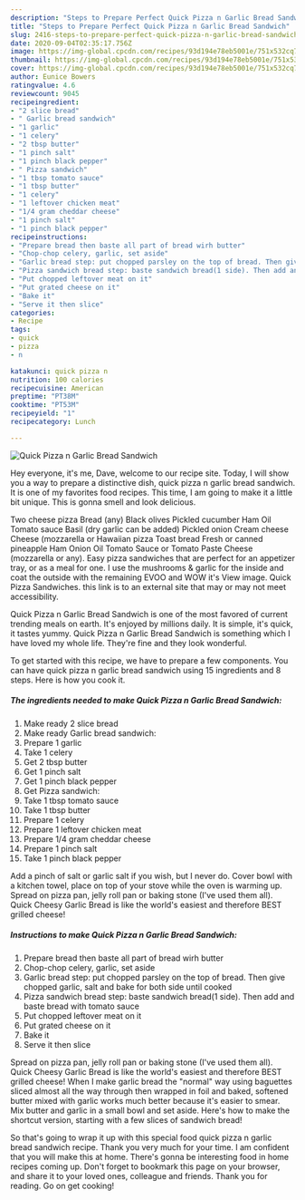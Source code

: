 ```yaml
---
description: "Steps to Prepare Perfect Quick Pizza n Garlic Bread Sandwich"
title: "Steps to Prepare Perfect Quick Pizza n Garlic Bread Sandwich"
slug: 2416-steps-to-prepare-perfect-quick-pizza-n-garlic-bread-sandwich
date: 2020-09-04T02:35:17.756Z
image: https://img-global.cpcdn.com/recipes/93d194e78eb5001e/751x532cq70/quick-pizza-n-garlic-bread-sandwich-recipe-main-photo.jpg
thumbnail: https://img-global.cpcdn.com/recipes/93d194e78eb5001e/751x532cq70/quick-pizza-n-garlic-bread-sandwich-recipe-main-photo.jpg
cover: https://img-global.cpcdn.com/recipes/93d194e78eb5001e/751x532cq70/quick-pizza-n-garlic-bread-sandwich-recipe-main-photo.jpg
author: Eunice Bowers
ratingvalue: 4.6
reviewcount: 9045
recipeingredient:
- "2 slice bread"
- " Garlic bread sandwich"
- "1 garlic"
- "1 celery"
- "2 tbsp butter"
- "1 pinch salt"
- "1 pinch black pepper"
- " Pizza sandwich"
- "1 tbsp tomato sauce"
- "1 tbsp butter"
- "1 celery"
- "1 leftover chicken meat"
- "1/4 gram cheddar cheese"
- "1 pinch salt"
- "1 pinch black pepper"
recipeinstructions:
- "Prepare bread then baste all part of bread wirh butter"
- "Chop-chop celery, garlic, set aside"
- "Garlic bread step: put chopped parsley on the top of bread. Then give chopped garlic, salt and bake for both side until cooked"
- "Pizza sandwich bread step: baste sandwich bread(1 side). Then add and baste bread with tomato sauce"
- "Put chopped leftover meat on it"
- "Put grated cheese on it"
- "Bake it"
- "Serve it then slice"
categories:
- Recipe
tags:
- quick
- pizza
- n

katakunci: quick pizza n 
nutrition: 100 calories
recipecuisine: American
preptime: "PT38M"
cooktime: "PT53M"
recipeyield: "1"
recipecategory: Lunch

---
```



![Quick Pizza n Garlic Bread Sandwich](https://img-global.cpcdn.com/recipes/93d194e78eb5001e/751x532cq70/quick-pizza-n-garlic-bread-sandwich-recipe-main-photo.jpg)

Hey everyone, it's me, Dave, welcome to our recipe site. Today, I will show you a way to prepare a distinctive dish, quick pizza n garlic bread sandwich. It is one of my favorites food recipes. This time, I am going to make it a little bit unique. This is gonna smell and look delicious.

Two cheese pizza Bread (any) Black olives Pickled cucumber Ham Oil Tomato sauce Basil (dry garlic can be added) Pickled onion Cream cheese Cheese (mozzarella or Hawaiian pizza Toast bread Fresh or canned pineapple Ham Onion Oil Tomato Sauce or Tomato Paste Cheese (mozzarella or any). Easy pizza sandwiches that are perfect for an appetizer tray, or as a meal for one. I use the mushrooms &amp; garlic for the inside and coat the outside with the remaining EVOO and WOW it&#39;s View image. Quick Pizza Sandwiches. this link is to an external site that may or may not meet accessibility.

Quick Pizza n Garlic Bread Sandwich is one of the most favored of current trending meals on earth. It's enjoyed by millions daily. It is simple, it's quick, it tastes yummy. Quick Pizza n Garlic Bread Sandwich is something which I have loved my whole life. They're fine and they look wonderful.


To get started with this recipe, we have to prepare a few components. You can have quick pizza n garlic bread sandwich using 15 ingredients and 8 steps. Here is how you cook it.

<!--inarticleads1-->

##### The ingredients needed to make Quick Pizza n Garlic Bread Sandwich:

1. Make ready 2 slice bread
1. Make ready  Garlic bread sandwich:
1. Prepare 1 garlic
1. Take 1 celery
1. Get 2 tbsp butter
1. Get 1 pinch salt
1. Get 1 pinch black pepper
1. Get  Pizza sandwich:
1. Take 1 tbsp tomato sauce
1. Take 1 tbsp butter
1. Prepare 1 celery
1. Prepare 1 leftover chicken meat
1. Prepare 1/4 gram cheddar cheese
1. Prepare 1 pinch salt
1. Take 1 pinch black pepper


Add a pinch of salt or garlic salt if you wish, but I never do. Cover bowl with a kitchen towel, place on top of your stove while the oven is warming up. Spread on pizza pan, jelly roll pan or baking stone (I&#39;ve used them all). Quick Cheesy Garlic Bread is like the world&#39;s easiest and therefore BEST grilled cheese! 

<!--inarticleads2-->

##### Instructions to make Quick Pizza n Garlic Bread Sandwich:

1. Prepare bread then baste all part of bread wirh butter
1. Chop-chop celery, garlic, set aside
1. Garlic bread step: put chopped parsley on the top of bread. Then give chopped garlic, salt and bake for both side until cooked
1. Pizza sandwich bread step: baste sandwich bread(1 side). Then add and baste bread with tomato sauce
1. Put chopped leftover meat on it
1. Put grated cheese on it
1. Bake it
1. Serve it then slice


Spread on pizza pan, jelly roll pan or baking stone (I&#39;ve used them all). Quick Cheesy Garlic Bread is like the world&#39;s easiest and therefore BEST grilled cheese! When I make garlic bread the &#34;normal&#34; way using baguettes sliced almost all the way through then wrapped in foil and baked, softened butter mixed with garlic works much better because it&#39;s easier to smear. Mix butter and garlic in a small bowl and set aside. Here&#39;s how to make the shortcut version, starting with a few slices of sandwich bread! 

So that's going to wrap it up with this special food quick pizza n garlic bread sandwich recipe. Thank you very much for your time. I am confident that you will make this at home. There's gonna be interesting food in home recipes coming up. Don't forget to bookmark this page on your browser, and share it to your loved ones, colleague and friends. Thank you for reading. Go on get cooking!
